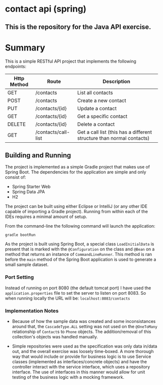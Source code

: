 # contact api (spring)
## This is the repository for the Java API exercise.

# Summary
This is a simple RESTful API project that implements the following endpoints:

|Http Method        | Route          | Description |
|------------------ |----------------|-------------|
|GET  |	 /contacts	|  List all contacts
|POST |	 /contacts	|  Create a new contact
|PUT	|  /contacts/{id}  |	Update a contact
|GET	|  /contacts/{id}	 | Get a specific contact
|DELETE| /contacts/{id}	 | Delete a contact
|GET	 | /contacts/call-list |	Get a call list (this has a different structure than normal contacts)

## Building and Running
The project is implemented as a simple Gradle project that makes use of Spring Boot.  The dependencies for the application are simple and only consist of:
* Spring Starter Web
* Spring Data JPA
* H2

The project can be built using either Eclipse or IntelliJ (or any other IDE capable of importing a Gradle project).  Running from within each of the IDEs requires a minimal amount of setup.

From the command-line the following command will launch the application:
```
gradle bootRun
```
As the project is built using Spring Boot, a special class ```LoadInitialData``` is present that is marked with the ```@Configuration``` on the class and ```@Bean``` on a method that returns an instance of ```CommandLineRunner```.  This method is ran before the ```main``` method of the Spring Boot application is used to generate a small sample dataset. 

### Port Setting
Instead of running on port 8080 (the default tomcat port) I have used the ```application.properties``` file to set the server to listen on port 8083.  So when running locally the URL will be: ```localhost:8083/contacts```

### Implementation Notes
* Because of how the sample data was created and some inconsistances around that, the ```CascadeType.ALL``` setting was not used on the ```@OneToMany``` relationship of ```Contact```s to ```Phone``` objects.  The addition/removal of this collection's objects was handled manually.

* Simple repositories were used as the specification was only data in/data out, and the overall exercise was loosely time-boxed.  A more thorough way that would include or provide for business logic is to use Service classes (implemented as interfaces/concrete objects) and have the controller interact with the service interface, which uses a repository interface.  The use of interfaces in this manner would allow for unit testing of the business logic with a mocking framework.

